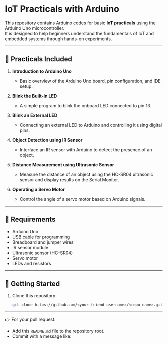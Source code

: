 # IoT Practicals with Arduino

This repository contains Arduino codes for basic **IoT practicals** using the Arduino Uno microcontroller.  
It is designed to help beginners understand the fundamentals of IoT and embedded systems through hands-on experiments.

---

## 🔹 Practicals Included

1. **Introduction to Arduino Uno**  
   - Basic overview of the Arduino Uno board, pin configuration, and IDE setup.  

2. **Blink the Built-in LED**  
   - A simple program to blink the onboard LED connected to pin 13.  

3. **Blink an External LED**  
   - Connecting an external LED to Arduino and controlling it using digital pins.  

4. **Object Detection using IR Sensor**  
   - Interface an IR sensor with Arduino to detect the presence of an object.  

5. **Distance Measurement using Ultrasonic Sensor**  
   - Measure the distance of an object using the HC-SR04 ultrasonic sensor and display results on the Serial Monitor.  

6. **Operating a Servo Motor**  
   - Control the angle of a servo motor based on Arduino signals.  

---

## 🔧 Requirements

- Arduino Uno  
- USB cable for programming  
- Breadboard and jumper wires  
- IR sensor module  
- Ultrasonic sensor (HC-SR04)  
- Servo motor  
- LEDs and resistors  

---

## 🚀 Getting Started

1. Clone this repository:  
   ```bash
   git clone https://github.com/<your-friend-username>/<repo-name>.git


---

👉 For your pull request:  
- Add this `README.md` file to the repository root.  
- Commit with a message like:  
